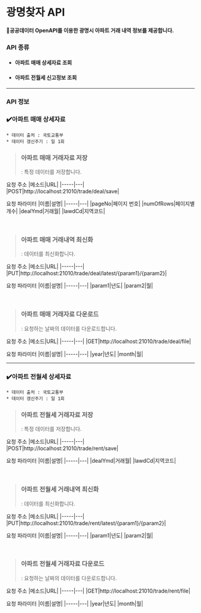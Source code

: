 # 광명찾자 API
#### 📌공공데이터 OpenAPI를 이용한 광명시 아파트 거래 내역 정보를 제공합니다.

### API 종류
* #### 아파트 매매 상세자료 조회
* #### 아파트 전월세 신고정보 조회

----

### API 정보
### ✔️아파트 매매 상세자료
``````
* 데이터 출처 : 국토교통부 
* 데이터 갱신주기 : 일 1회
``````

> ### 아파트 매매 거래자료 저장
> : 특정 데이터를 저장합니다.

요청 주소
|메소드|URL|
|-----|---|
|POST|http://localhost:21010/trade/deal/save|

요청 파라미터
|이름|설명|
|-----|---|
|pageNo|페이지 번호|
|numOfRows|페이지별 개수|
|dealYmd|거래월|
|lawdCd|지역코드|

<br>

> ### 아파트 매매 거래내역 최신화
> : 데이터를 최신화합니다.

요청 주소
|메소드|URL|
|-----|---|
|PUT|http://localhost:21010/trade/deal/latest/{param1}/{param2}|

요청 파라미터
|이름|설명|
|-----|---|
|param1|년도|
|param2|월|

<br>

> ### 아파트 매매 거래자료 다운로드  
> : 요청하는 날짜의 데이터를 다운로드합니다.

요청 주소
|메소드|URL|
|-----|---|
|GET|http://localhost:21010/trade/deal/file|

요청 파라미터
|이름|설명|
|-----|---|
|year|년도|
|month|월|

------

### ✔️아파트 전월세 상세자료
``````
* 데이터 출처 : 국토교통부 
* 데이터 갱신주기 : 일 1회
``````

> ### 아파트 전월세 거래자료 저장
> : 특정 데이터를 저장합니다.

요청 주소
|메소드|URL|
|-----|---|
|POST|http://localhost:21010/trade/rent/save|

요청 파라미터
|이름|설명|
|-----|---|
|dealYmd|거래월|
|lawdCd|지역코드|

<br>

> ### 아파트 전월세 거래내역 최신화
> : 데이터를 최신화합니다.

요청 주소
|메소드|URL|
|-----|---|
|PUT|http://localhost:21010/trade/rent/latest/{param1}/{param2}|

요청 파라미터
|이름|설명|
|-----|---|
|param1|년도|
|param2|월|

<br>

> ### 아파트 전월세 거래자료 다운로드
> : 요청하는 날짜의 데이터를 다운로드합니다.

요청 주소
|메소드|URL|
|-----|---|
|GET|http://localhost:21010/trade/rent/file|

요청 파라미터
|이름|설명|
|-----|---|
|year|년도|
|month|월|

